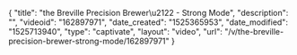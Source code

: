 {
    "title": "the Breville Precision Brewer\u2122 - Strong Mode",
    "description": "",
    "videoid": "162897971",
    "date_created": "1525365953",
    "date_modified": "1525713940",
    "type": "captivate",
    "layout": "video",
    "url": "\/v\/the-breville-precision-brewer-strong-mode\/162897971"
}